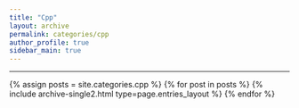 ```yaml
---
title: "Cpp"
layout: archive
permalink: categories/cpp
author_profile: true
sidebar_main: true
---
```


***

{% assign posts = site.categories.cpp %}
{% for post in posts %} {% include archive-single2.html type=page.entries_layout %} {% endfor %}
